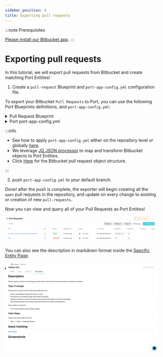 ```yaml
---
sidebar_position: 4
title: Exporting pull requests
---
```


:::note Prerequisites

[Please install our Bitbucket app](./installation).
:::

# Exporting pull requests

In this tutorial, we will export pull requests from Bitbucket and create matching Port Entities!

1. Create a `pull-request` Blueprint and `port-app-config.yml` configuration file.

To export your Bitbucket `Pull Requests` to Port, you can use the following Port Blueprints definitions, and `port-app-config.yml`:

<details>
<summary> Pull Request Blueprint </summary>

```json showLineNumbers
{
  "identifier": "pull-request",
  "title": "Pull Request",
  "icon": "GitVersion",
  "schema": {
    "properties": {
      "creator": {
        "title": "Creator",
        "type": "string",
        "format": "user"
      },
      "assignees": {
        "title": "Assignees",
        "type": "array"
      },
      "reviewers": {
        "title": "Reviewers",
        "type": "array"
      },
      "status": {
        "title": "Status",
        "type": "string",
        "enum": ["MERGED", "OPEN", "DECLINED"],
        "enumColors": {
          "MERGED": "purple",
          "OPEN": "green",
          "DECLINED": "red"
        }
      },
      "createdAt": {
        "title": "Create At",
        "type": "string",
        "format": "date-time"
      },
      "updatedAt": {
        "title": "Updated At",
        "type": "string",
        "format": "date-time"
      },
      "description": {
        "title": "Description",
        "type": "string",
        "format": "markdown"
      },
      "link": {
        "title": "Link",
        "format": "url",
        "type": "string"
      }
    },
    "required": []
  },
  "mirrorProperties": {},
  "calculationProperties": {},
  "relations": {}
}
```

</details>

<details>

<summary> Port port-app-config.yml </summary>

```yaml showLineNumbers
resources:
  - kind: pull-request
    selector:
      query: "true"
    port:
      entity:
        mappings:
          identifier: ".destination.repository.name + (.id|tostring)"
          title: ".title"
          blueprint: '"pull-request"'
          properties:
            creator: ".author.display_name"
            assignees: "[.participants[].user.display_name]"
            reviewers: "[.reviewers[].user.display_name]"
            status: ".state"
            createdAt: ".created_on"
            updatedAt: ".updated_on"
            description: ".description"
            link: ".links.html.href"
```

</details>

:::info

- See how to apply `port-app-config.yml` either on the repository level or globally [here](./configuration.md).
- We leverage [JQ JSON processor](https://stedolan.github.io/jq/manual/) to map and transform Bitbucket objects to Port Entities.
- Click [Here](https://support.atlassian.com/bitbucket-cloud/docs/event-payloads/#Pull-request) for the Bitbucket pull request object structure.

:::

2. push `port-app-config.yml` to your default branch.

Done! after the push is complete, the exporter will begin creating all the `open` pull requests in the repository, and update on every change to existing or creation of new `pull-requests`.

Now you can view and query all of your Pull Requests as Port Entities!

![Developer Portal Bitbucket Pull Requests](../../../static/img/integrations/bitbucket-app/BitbucketPullRequests.png)

You can also see the description in markdown format inside the [Specific Entity Page](../../software-catalog/entity/entity.md#entity-page).

![Developer Portal Bitbucket Pull Request Description](../../../static/img/integrations/github-app/PullRequestDescription.png)
